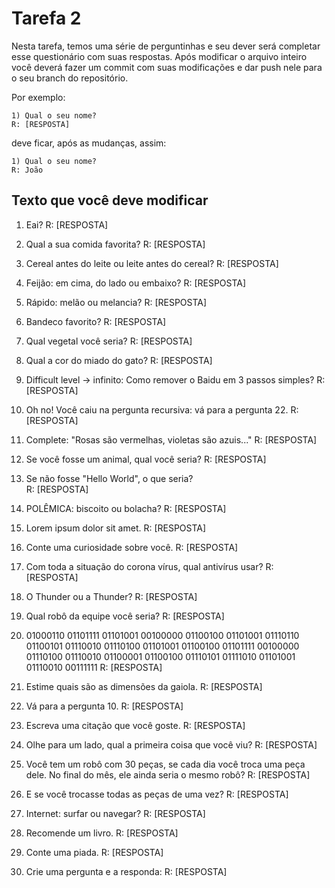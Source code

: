 # Tarefa 2

Nesta tarefa, temos uma série de perguntinhas e seu dever será completar esse questionário com suas respostas. Após modificar o arquivo inteiro você deverá fazer um commit com suas modificações e dar push nele para o seu branch do repositório.

Por exemplo:

```
1) Qual o seu nome? 
R: [RESPOSTA]
```
deve ficar, após as mudanças, assim:

```
1) Qual o seu nome? 
R: João
```



## Texto que você deve modificar

1) Eai?
R: [RESPOSTA] 

2) Qual a sua comida favorita?
R: [RESPOSTA]

3) Cereal antes do leite ou leite antes do cereal?
R: [RESPOSTA]

4) Feijão: em cima, do lado ou embaixo?
R: [RESPOSTA]

5) Rápido: melão ou melancia?
R: [RESPOSTA]

6) Bandeco favorito?
R: [RESPOSTA]

7) Qual vegetal você seria?
R: [RESPOSTA]

8) Qual a cor do miado do gato?
R: [RESPOSTA]

9) Difficult level -> infinito: Como remover o Baidu em 3 passos simples?
R: [RESPOSTA]

10) Oh no! Você caiu na pergunta recursiva: vá para a pergunta 22.
R: [RESPOSTA]

11) Complete: "Rosas são vermelhas, violetas são azuis..." 
R: [RESPOSTA]

12) Se você fosse um animal, qual você seria?
R: [RESPOSTA]

13) Se não fosse "Hello World", o que seria?  
R: [RESPOSTA]

14) POLÊMICA: biscoito ou bolacha?
R: [RESPOSTA]

15) Lorem ipsum dolor sit amet. 
R: [RESPOSTA]

16) Conte uma curiosidade sobre você.
R: [RESPOSTA]

17) Com toda a situação do corona vírus, qual antivírus usar?
R: [RESPOSTA]

18) O Thunder ou a Thunder? 
R: [RESPOSTA]

19) Qual robô da equipe você seria?
R: [RESPOSTA]

20) 01000110 01101111 01101001 00100000 01100100 01101001 01110110 01100101 01110010 01110100 01101001 01100100 01101111 00100000 01110100 01110010 01100001 01100100 01110101 01111010 01101001 01110010 00111111
R: [RESPOSTA]

21) Estime quais são as dimensões da gaiola.
R: [RESPOSTA]

22) Vá para a pergunta 10.
R: [RESPOSTA]

23) Escreva uma citação que você goste.
R: [RESPOSTA]

24) Olhe para um lado, qual a primeira coisa que você viu?
R: [RESPOSTA]

25) Você tem um robô com 30 peças, se cada dia você troca uma peça dele. No final do mês, ele ainda seria o mesmo robô?
R: [RESPOSTA]

26) E se você trocasse todas as peças de uma vez?
R: [RESPOSTA]

27) Internet: surfar ou navegar?
R: [RESPOSTA]

28) Recomende um livro.
R: [RESPOSTA]

29) Conte uma piada.
R: [RESPOSTA]
  
30) Crie uma pergunta e a responda:
R: [RESPOSTA]


 

